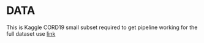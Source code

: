 # DATA

This is Kaggle CORD19 small subset required to get pipeline working for the full dataset use [link](https://www.kaggle.com/allen-institute-for-ai/CORD-19-research-challenge)
